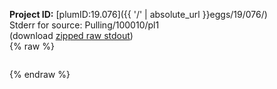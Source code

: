 **Project ID:** [plumID:19.076]({{ '/' | absolute_url }}eggs/19/076/)  
Stderr for source:  Pulling/100010/pl1   
(download [zipped raw stdout](pl1.plumed.stdout.txt.zip))  
{% raw %}
<pre>
</pre>
{% endraw %}
